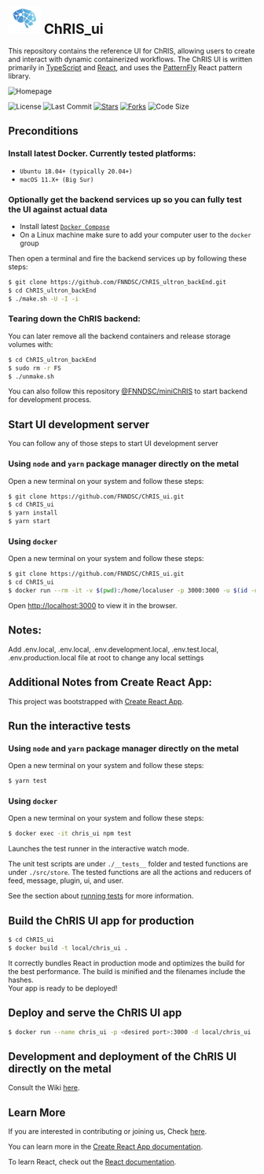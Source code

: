 # ![ChRIS logo](https://github.com/FNNDSC/ChRIS_ultron_backEnd/blob/master/docs/assets/logo_chris.png) ChRIS_ui

This repository contains the reference UI for ChRIS, allowing users to create and interact with dynamic containerized workflows. The ChRIS UI is written primarily in [TypeScript](https://www.typescriptlang.org/) and [React](https://reactjs.org/), and uses the [PatternFly](https://github.com/patternfly/patternfly) React pattern library.

![Homepage](https://github.com/FNNDSC/CHRIS_docs/blob/fb98b793ff785f4ebb24ce30bcf02cf243b64803/images/mpc/Feed-Detail-Screencapture-PACS-selected.png)

![License][license-badge]
![Last Commit][last-commit-badge]
[![Stars][stars-badge]][repo-link]
[![Forks][forks-badge]][repo-link]
![Code Size][code-size]


## Preconditions

### Install latest Docker. Currently tested platforms:
* ``Ubuntu 18.04+ (typically 20.04+)``
* ``macOS 11.X+ (Big Sur)``

### Optionally get the backend services up so you can fully test the UI against actual data
* Install latest [``Docker Compose``](https://docs.docker.com/compose/)
* On a Linux machine make sure to add your computer user to the ``docker`` group

Then open a terminal and fire the backend services up by following these steps:
```bash
$ git clone https://github.com/FNNDSC/ChRIS_ultron_backEnd.git
$ cd ChRIS_ultron_backEnd
$ ./make.sh -U -I -i
```
### Tearing down the ChRIS backend:
You can later remove all the backend containers and release storage volumes with:
```bash
$ cd ChRIS_ultron_backEnd
$ sudo rm -r FS
$ ./unmake.sh
```
You can also follow this repository [@FNNDSC/miniChRIS](https://github.com/FNNDSC/miniChRIS) to start backend for development process.

## Start UI development server

You can follow any of those steps to start UI development server

### Using ``node`` and ``yarn`` package manager directly on the metal

Open a new terminal on your system and follow these steps:
```bash
$ git clone https://github.com/FNNDSC/ChRIS_ui.git
$ cd ChRIS_ui
$ yarn install
$ yarn start
```
### Using ``docker``

Open a new terminal on your system and follow these steps:
```bash
$ git clone https://github.com/FNNDSC/ChRIS_ui.git
$ cd ChRIS_ui
$ docker run --rm -it -v $(pwd):/home/localuser -p 3000:3000 -u $(id -u):$(id -g) --name chris_ui fnndsc/chris_ui:dev
```
Open [http://localhost:3000](http://localhost:3000) to view it in the browser.


## Notes:
Add .env.local, .env.local, .env.development.local, .env.test.local, .env.production.local file at root to change any local settings

## Additional Notes from Create React App:
This project was bootstrapped with [Create React App](https://github.com/facebook/create-react-app).


## Run the interactive tests

### Using ``node`` and ``yarn`` package manager directly on the metal

Open a new terminal on your system and follow these steps:
```bash
$ yarn test
```

### Using `docker`

Open a new terminal on your system and follow these steps:
```bash
$ docker exec -it chris_ui npm test
```
Launches the test runner in the interactive watch mode.<br>

The unit test scripts are under `./__tests__` folder and tested functions are under `./src/store`.
The tested functions are all the actions and reducers of feed, message, plugin, ui, and user.

See the section about [running tests](https://facebook.github.io/create-react-app/docs/running-tests) for more information.


## Build the ChRIS UI app for production

```bash
$ cd ChRIS_ui
$ docker build -t local/chris_ui .
```
It correctly bundles React in production mode and optimizes the build for the best performance.
The build is minified and the filenames include the hashes.<br>
Your app is ready to be deployed!


## Deploy and serve the ChRIS UI app

```bash
$ docker run --name chris_ui -p <desired port>:3000 -d local/chris_ui
```


## Development and deployment of the ChRIS UI directly on the metal

Consult the Wiki [here](https://github.com/FNNDSC/ChRIS_ui/wiki).


## Learn More

If you are interested in contributing or joining us, Check [here](http://chrisproject.org/join-us).

You can learn more in the [Create React App documentation](https://facebook.github.io/create-react-app/docs/getting-started).

To learn React, check out the [React documentation](https://reactjs.org/).


[license-badge]: https://img.shields.io/github/license/fnndsc/chris_ui.svg
[last-commit-badge]: https://img.shields.io/github/last-commit/fnndsc/chris_ui.svg
[repo-link]: https://github.com/FNNDSC/ChRIS_ui
[stars-badge]: https://img.shields.io/github/stars/FNNDSC/ChRIS_ui
[forks-badge]: https://img.shields.io/github/forks/FNNDSC/ChRIS_ui
[code-size]: https://img.shields.io/github/languages/code-size/FNNDSC/ChRIS_ui
